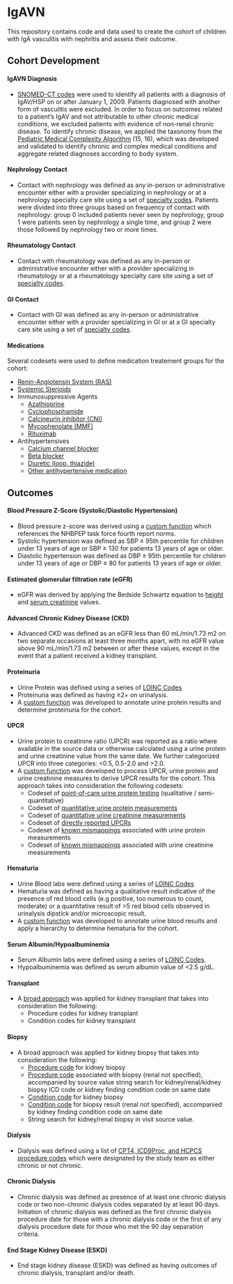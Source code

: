 # IgAVN
This repository contains code and data used to create the cohort of children with IgA vasculitis with nephritis and assess their outcome.

## Cohort Development

#### IgAVN Diagnosis
- [SNOMED-CT codes](codesets/hsp_codeset.csv) were used to identify all patients with a diagnosis of IgAV/HSP on or after January 1, 2009. Patients diagnosed with another form of vasculitis were excluded. In order to focus on outcomes related to a patient’s IgAV and not attributable to other chronic medical conditions, we excluded patients with evidence of non-renal chronic disease. To identify chronic disease, we applied the taxonomy from the [Pediatric Medical Complexity Algorithm](codesets/pmca_icd.csv) (15, 16), which was developed and validated to identify chronic and complex medical conditions and aggregate related diagnoses according to body system. 

#### Nephrology Contact
- Contact with nephrology was defined as any in-person or administrative encounter either with a provider specializing in nephrology or at a nephrology specialty care site using a set of [specialty codes](codesets/nephr_specialty.csv). Patients were divided into three groups based on frequency of contact with nephrology: group 0 included patients never seen by nephrology, group 1 were patients seen by nephrology a single time, and group 2 were those followed by nephrology two or more times.

#### Rheumatology Contact
- Contact with rheumatology was defined as any in-person or administrative encounter either with a provider specializing in rheumatology or at a rheumatology specialty care site using a set of [specialty codes](codesets/rheum_codeset.csv). 

#### GI Contact
- Contact with GI was defined as any in-person or administrative encounter either with a provider specializing in GI or at a GI specialty care site using a set of [specialty codes](codesets/gi_codeset.csv). 

#### Medications
Several codesets were used to define medication treatement groups for the cohort:
 - [Renin-Angiotensin System (RAS)](codesets/raas.csv)
 - [Systemic Sterioids](codesets/steroids.csv)
 - Immunosuppressive Agents
   - [Azathioprine](codesets/azathioprine.csv)  
   - [Cyclophosphamide](codesets/cyclophosphamide.csv) 
   - [Calcineurin inhibitor (CNI)](codesets/tacrolimus_cyclosporine.csv)  
   - [Mycophenolate (MMF)](codesets/mycophenolate.csv)  
   - [Rituximab](codesets/rituximab.csv)  
 - Antihypertensives
   - [Calcium channel blocker](codesets/ccb.csv)
   - [Beta blocker](codesets/beta_blockers.csv) 
   - [Diuretic (loop, thiazide)](codesets/diuretics.csv)  
   - [Other antihypertensive medication](codesets/antihtn_rx.csv)  
  
## Outcomes

#### Blood Pressure Z-Score (Systolic/Diastolic Hypertension)
- Blood pressure z-score was derived using a [custom function](codes/cohort_bp_fun.R) which references the NHBPEP task force fourth report norms.
- Systolic hypertension was defined as SBP ≥ 95th percentile for children under 13 years of age or SBP ≥ 130 for patients 13 years of age or older. 
- Diastolic hypertension was defined as DBP ≥ 95th percentile for children under 13 years of age or DBP ≥ 80 for patients 13 years of age or older.

#### Estimated glomerular filtration rate (eGFR)
- eGFR was derived by applying the Bedside Schwartz equation to [height](codesets/height_codeset.csv) and [serum creatinine](codesets/serum_creatinine_codeset.csv) values.

#### Advanced Chronic Kidney Disease (CKD)
- Advanced CKD was defined as an eGFR less than 60 mL/min/1.73 m2 on two separate occasions at least three months apart, with no eGFR value above 90 mL/min/1.73 m2 between or after these values, except in the event that a patient received a kidney transplant.

#### Proteinuria
- Urine Protein was defined using a series of [LOINC Codes](codesets/urine_protein.csv)
- Proteinuria was defined as having ≥2+ on urinalysis.
- A [custom function](codes/cohort_proteinuria.R) was developed to annotate urine protein results and determine proteinuria for the cohort.
#### UPCR
- Urine protein to creatinine ratio (UPCR) was reported as a ratio where available in the source data or otherwise calculated using a urine protein and urine creatinine value from the same date. We further categorized UPCR into three categories: <0.5, 0.5-2.0 and >2.0.
- A [custom function](codes/cohort_upcr.R) was developed to process UPCR, urine protein and urine creatinine measures to derive UPCR results for the cohort. This approach takes into consideration the following codesets:
   - Codeset of [point-of-care urine protein testing](codesets/proteinuria_urinalysis_codeset.csv) (qualitative / semi-quantitative)
   - Codeset of [quantitative urine protein measurements](codesets/urine_protein_quant.csv)
   - Codeset of [quantitative urine creatinine measurements](codesets/urine_creatinine.csv)
   - Codeset of [directly reported UPCRs](codesets/urine_prot_creat_ratio.csv)
   - Codeset of [known mismappings](codesets/prot_cpt_loinc_mismaps.csv) associated with urine protein measurements
   - Codeset of [known mismappings](codesets/creat_cpt_loinc_mismaps.csv) associated with urine creatinine measurements    
 
#### Hematuria
-  Urine Blood labs were defined using a series of [LOINC Codes](codesets/urine_blood_codeset.csv)
-  Hematuria was defined as having a qualitative result indicative of the presence of red blood cells (e.g positive, too numerous to count, moderate) or a quantitative result of >5 red blood cells observed in urinalysis dipstick and/or microscopic result. 
-  A [custom function](codes/cohort_hematuria.R) was developed to annotate urine blood results and apply a hierarchy to determine hematuria for the cohort.

#### Serum Albumin/Hypoalbuminemia
- Serum Albumin labs were defined using a series of [LOINC Codes](codesets/serum_albumin_codeset.csv).
- Hypoalbuminemia was defined as serum albumin value of <2.5 g/dL.
#### Transplant
- A [broad approach](codesets/kidney_transplant_broad_codeset.csv) was applied for kidney transplant that takes into consideration the following:
  - Procedure codes for kidney transplant
  - Condition codes for kidney transplant
#### Biopsy
- A broad approach was applied for kidney biopsy that takes into consideration the following: 
    - [Procedure code](codesets/kidney_biopsy_proc.csv) for kidney biopsy
   - [Procedure code](codesets/biopsy_proc.csv) associated with biopsy (renal not specified), accompanied by source value string search for kidney/renal/kidney biopsy ICD code or kidney finding condition code on same date
   - [Condition code](codesets/kidney_biopsy_cond.csv) for kidney biopsy
   - [Condition code](codesets/biopsy_result_cond.csv) for biopsy result (renal not specified), accompanied by kidney finding condition code on same date
   - String search for kidney/renal biopsy in visit source value.
#### Dialysis
- Dialysis was defined using a list of [CPT4, ICD9Proc, and HCPCS procedure codes](codesets/dialysis_broad.csv) which were designated by the study team as either chronic or not chronic. 
#### Chronic Dialysis
- Chronic dialysis was defined as presence of at least one chronic dialysis code or two non-chronic dialysis codes separated by at least 90 days. Initiation of chronic dialysis was defined as the first chronic dialysis procedure date for those with a chronic dialysis code or the first of any dialysis procedure date for those who met the 90 day separation criteria. 
#### End Stage Kidney Disease (ESKD)
- End stage kidney disease (ESKD) was defined as having outcomes of chronic dialysis, transplant and/or death. 

